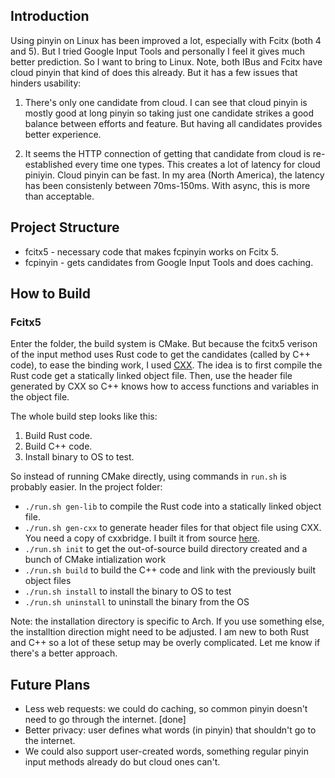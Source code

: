 ## Introduction

Using pinyin on Linux has been improved a lot, especially with Fcitx (both 4 and 5). But I tried Google Input Tools and personally I feel it gives much better prediction. So I want to bring to Linux. Note, both IBus and Fcitx have cloud pinyin that kind of does this already. But it has a few issues that hinders usability:

1. There's only one candidate from cloud. I can see that cloud pinyin is mostly good at long pinyin so taking just one candidate strikes a good balance between efforts and feature. But having all candidates provides better experience.

2. It seems the HTTP connection of getting that candidate from cloud is re-established every time one types. This creates a lot of latency for cloud piniyin. Cloud pinyin can be fast. In my area (North America), the latency has been consistenly between 70ms-150ms. With async, this is more than acceptable.

## Project Structure

 - fcitx5 - necessary code that makes fcpinyin works on Fcitx 5.
 - fcpinyin - gets candidates from Google Input Tools and does caching.

## How to Build

### Fcitx5

Enter the folder, the build system is CMake. But because the fcitx5 verison of the input method uses Rust code to get the candidates (called by C++ code), to ease the binding work, I used [CXX](cxx.rs). The idea is to first compile the Rust code get a statically linked object file. Then, use the header file generated by CXX so C++ knows how to access functions and variables in the object file.

The whole build step looks like this:

1. Build Rust code.
2. Build C++ code.
3. Install binary to OS to test.

So instead of running CMake directly, using commands in `run.sh` is probably easier. In the project folder:

- `./run.sh gen-lib` to compile the Rust code into a statically linked object file.
- `./run.sh gen-cxx` to generate header files for that object file using CXX. You need a copy of cxxbridge. I built it from source [here](https://github.com/dtolnay/cxx/tree/master/gen/cmd). 
- `./run.sh init` to get the out-of-source build directory created and a bunch of CMake intialization work
- `./run.sh build` to build the C++ code and link with the previously built object files
- `./run.sh install` to install the binary to OS to test
- `./run.sh uninstall` to uninstall the binary from the OS

Note: the installation directory is specific to Arch. If you use something else, the installtion direction might need to be adjusted. I am new to both Rust and C++ so a lot of these setup may be overly complicated. Let me know if there's a better approach.

## Future Plans
    
-   Less web requests: we could do caching, so common pinyin doesn't need to go through the internet. [done]
-   Better privacy: user defines what words (in pinyin) that shouldn't go to the internet.
-   We could also support user-created words, something regular pinyin input methods already do but cloud ones can't.
